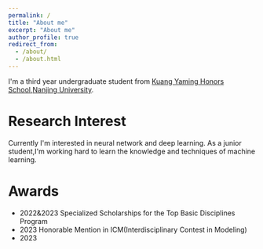 ```yaml
---
permalink: /
title: "About me"
excerpt: "About me"
author_profile: true
redirect_from: 
  - /about/
  - /about.html
---
```


I'm a third year undergraduate student from [Kuang Yaming Honors School](https://dii.nju.edu.cn),[Nanjing University](https://www.nju.edu.cn).

Research Interest
=========
Currently I'm interested in neural network and deep learning. As a junior student,I'm working hard to learn the knowledge and techniques of machine learning.



Awards
========
- 2022&2023 Specialized Scholarships for the Top Basic Disciplines Program
- 2023 Honorable Mention in ICM(Interdisciplinary Contest in Modeling)
- 2023 



